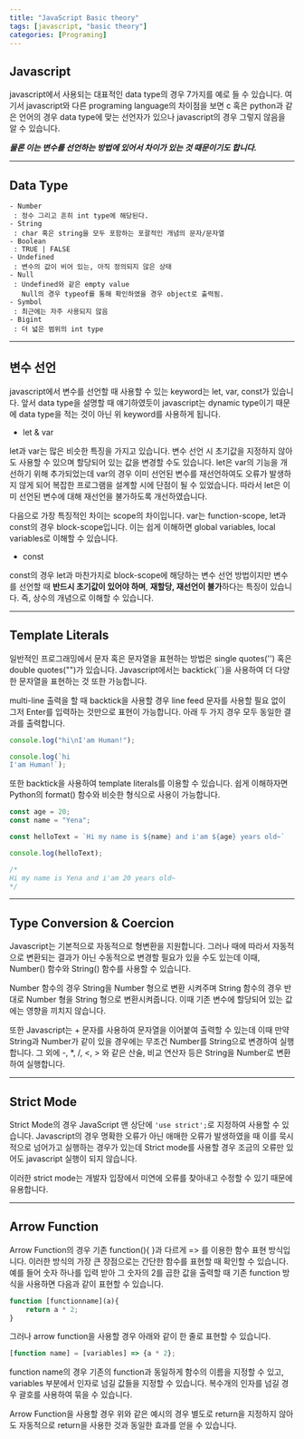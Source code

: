 ```yaml
---
title: "JavaScript Basic theory"
tags: [javascript, "basic theory"]
categories: [Programing]
---
```


## **Javascript**

javascript에서 사용되는 대표적인 data type의 경우 7가지를 예로 들 수 있습니다. 여기서 javascript와 다른 programing language의 차이점을 보면 c 혹은 python과 같은 언어의 경우 data type에 맞는 선언자가 있으나 javascript의 경우 그렇지 않음을 알 수 있습니다.

***물론 이는 변수를 선언하는 방법에 있어서 차이가 있는 것 때문이기도 합니다.***

* * *

## **Data Type**

```
- Number
 : 정수 그리고 흔히 int type에 해당된다.
- String
 : char 혹은 string을 모두 포함하는 포괄적인 개념의 문자/문자열
- Boolean
 : TRUE | FALSE
- Undefined
 : 변수의 값이 비어 있는, 아직 정의되지 않은 상태
- Null
 : Undefined와 같은 empty value
   Null의 경우 typeof를 통해 확인하였을 경우 object로 출력됨.
- Symbol
 : 최근에는 자주 사용되지 않음
- Bigint
 : 더 넓은 범위의 int type
```

* * *

## **변수 선언**

javascript에서 변수를 선언할 때 사용할 수 있는 keyword는 let, var, const가 있습니다. 앞서 data type을 설명할 때 얘기하였듯이 javascript는 dynamic type이기 때문에 data type을 적는 것이 아닌 위 keyword를 사용하게 됩니다.

- let & var

let과 var는 많은 비슷한 특징을 가지고 있습니다. 변수 선언 시 초기값을 지정하지 않아도 사용할 수 있으며 할당되어 있는 값을 변경할 수도 있습니다. let은 var의 기능을 개선하기 위해 추가되었는데 var의 경우 이미 선언된 변수를 재선언하여도 오류가 발생하지 않게 되어 복잡한 프로그램을 설계할 시에 단점이 될 수 있었습니다. 따라서 let은 이미 선언된 변수에 대해 재선언을 불가하도록 개선하였습니다.

다음으로 가장 특징적인 차이는 scope의 차이입니다. var는 function-scope, let과 const의 경우 block-scope입니다. 이는 쉽게 이해하면 global variables, local variables로 이해할 수 있습니다. 

- const

const의 경우 let과 마찬가지로 block-scope에 해당하는 변수 선언 방법이지만 변수를 선언할 때 **반드시 초기값이 있어야 하며**, **재할당, 재선언이 불가**하다는 특징이 있습니다. 즉, 상수의 개념으로 이해할 수 있습니다.

* * *

## **Template Literals**

일반적인 프로그래밍에서 문자 혹은 문자열을 표현하는 방법은 single quotes('') 혹은 double quotes("")가 있습니다. Javascript에서는 backtick(\`\`)을 사용하여 더 다양한 문자열을 표현하는 것 또한 가능합니다.

multi-line 출력을 할 때 backtick을 사용할 경우 line feed 문자를 사용할 필요 없이 그저 Enter를 입력하는 것만으로 표현이 가능합니다. 아래 두 가지 경우 모두 동일한 결과를 출력합니다.

```javascript
console.log("hi\nI'am Human!");

console.log(`hi
I'am Human!`);
```

또한 backtick을 사용하여 template literals를 이용할 수 있습니다. 쉽게 이해하자면 Python의 format() 함수와 비슷한 형식으로 사용이 가능합니다.

```javascript
const age = 20;
const name = "Yena";

const helloText = `Hi my name is ${name} and i'am ${age} years old~`

console.log(helloText);

/*
Hi my name is Yena and i'am 20 years old~
*/
```

* * *

## **Type Conversion & Coercion**

Javascript는 기본적으로 자동적으로 형변환을 지원합니다. 그러나 때에 따라서 자동적으로 변환되는 결과가 아닌 수동적으로 변경할 필요가 있을 수도 있는데 이때, Number() 함수와 String() 함수를 사용할 수 있습니다.

Number 함수의 경우 String을 Number 형으로 변환 시켜주며 String 함수의 경우 반대로 Number 형을 String 형으로 변환시켜줍니다. 이때 기존 변수에 할당되어 있는 값에는 영향을 끼치지 않습니다.

또한 Javascript는 + 문자를 사용하여 문자열을 이어붙여 출력할 수 있는데 이때 만약 String과 Number가 같이 있을 경우에는 무조건 Number를 String으로 변경하여 실행합니다. 그 외에 -, \*, /, <, > 와 같은 산술, 비교 연산자 등은 String을 Number로 변환하여 실행합니다.

* * *

## **Strict Mode**

Strict Mode의 경우 JavaScript 맨 상단에 `'use strict';`로 지정하여 사용할 수 있습니다. Javascript의 경우 명확한 오류가 아닌 애매한 오류가 발생하였을 때 이를 묵시적으로 넘어가고 실행하는 경우가 있는데 Strict mode를 사용할 경우 조금의 오류만 있어도 javascript 실행이 되지 않습니다.

이러한 strict mode는 개발자 입장에서 미연에 오류를 찾아내고 수정할 수 있기 때문에 유용합니다.

* * *

## **Arrow Function**

Arrow Function의 경우 기존 function(){ }과 다르게 => 를 이용한 함수 표현 방식입니다. 이러한 방식의 가장 큰 장점으로는 간단한 함수를 표현할 때 확인할 수 있습니다. 예를 들어 숫자 하나를 입력 받아 그 숫자의 2를 곱한 값을 출력할 때 기존 function 방식을 사용하면 다음과 같이 표현할 수 있습니다.

```javascript
function [functionname](a){
    return a * 2;
}
```

그러나 arrow function을 사용할 경우 아래와 같이 한 줄로 표현할 수 있습니다.

```javascript
[function name] = [variables] => {a * 2};
```

function name의 경우 기존의 function과 동일하게 함수의 이름을 지정할 수 있고, variables 부분에서 인자로 넘길 값들을 지정할 수 있습니다. 복수개의 인자를 넘길 경우 괄호를 사용하여 묶을 수 있습니다.

Arrow Function을 사용할 경우 위와 같은 예시의 경우 별도로 return을 지정하지 않아도 자동적으로 return을 사용한 것과 동일한 효과를 얻을 수 있습니다.
